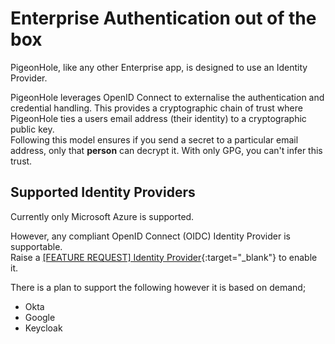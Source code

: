 # Enterprise Authentication out of the box
PigeonHole, like any other Enterprise app, is designed to use an Identity Provider.    

PigeonHole leverages OpenID Connect to externalise the authentication and credential handling. This provides a cryptographic chain of trust where PigeonHole ties a users email address (their identity) to a cryptographic public key.    
Following this model ensures if you send a secret to a particular email address, only that **person** can decrypt it. With only GPG, you can't infer this trust.

## Supported Identity Providers
Currently only Microsoft Azure is supported.    

However, any compliant OpenID Connect (OIDC) Identity Provider is supportable.    
Raise a [[FEATURE REQUEST] Identity Provider](https://github.com/pigeonholeio/pigeonhole-cli/issues/new){:target="_blank"} to enable it.

There is a plan to support the following however it is based on demand;    
- Okta    
- Google    
- Keycloak    

